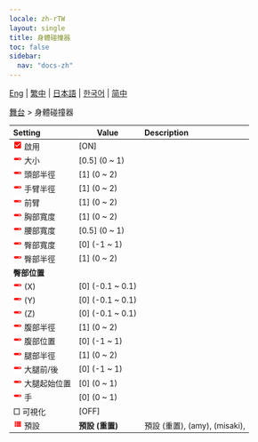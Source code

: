 ```yaml
---
locale: zh-rTW
layout: single
title: 身體碰撞器
toc: false
sidebar:
  nav: "docs-zh"
---
```

[Eng](/dancexr/menu/2025.4/stage/body_colliders) | [繁中](/tw/dancexr/menu/2025.4/stage/body_colliders) | [日本語](/jp/dancexr/menu/2025.4/stage/body_colliders) | [한국어](/kr/dancexr/menu/2025.4/stage/body_colliders) | [简中](/zh/dancexr/menu/2025.4/stage/body_colliders)

[舞台](../menu#舞台) > 身體碰撞器



| Setting | Value | Description |
| :--- | --- | :--- |
|<nobr><img src="/images/icon/ic_check_on.png" alt="check on icon"/> 啟用</nobr>| [ON] | 
|<nobr><img src="/images/icon/ic_slider.png" alt="slider icon"/> 大小</nobr>| [0.5] (0 ~ 1) | 
|<nobr><img src="/images/icon/ic_slider.png" alt="slider icon"/> 頭部半徑</nobr>| [1] (0 ~ 2) | 
|<nobr><img src="/images/icon/ic_slider.png" alt="slider icon"/> 手臂半徑</nobr>| [1] (0 ~ 2) | 
|<nobr><img src="/images/icon/ic_slider.png" alt="slider icon"/> 前臂</nobr>| [1] (0 ~ 2) | 
|<nobr><img src="/images/icon/ic_slider.png" alt="slider icon"/> 胸部寬度</nobr>| [1] (0 ~ 2) | 
|<nobr><img src="/images/icon/ic_slider.png" alt="slider icon"/> 腰部寬度</nobr>| [0.5] (0 ~ 1) | 
|<nobr><img src="/images/icon/ic_slider.png" alt="slider icon"/> 臀部寬度</nobr>| [0] (-1 ~ 1) | 
|<nobr><img src="/images/icon/ic_slider.png" alt="slider icon"/> 臀部半徑</nobr>| [1] (0 ~ 2) | 
|<nobr> <b>臀部位置</b></nobr>|| 
|<nobr><img src="/images/icon/ic_slider.png" alt="slider icon"/> (X)</nobr>| [0] (-0.1 ~ 0.1) | 
|<nobr><img src="/images/icon/ic_slider.png" alt="slider icon"/> (Y)</nobr>| [0] (-0.1 ~ 0.1) | 
|<nobr><img src="/images/icon/ic_slider.png" alt="slider icon"/> (Z)</nobr>| [0] (-0.1 ~ 0.1) | 
|<nobr><img src="/images/icon/ic_slider.png" alt="slider icon"/> 腹部半徑</nobr>| [1] (0 ~ 2) | 
|<nobr><img src="/images/icon/ic_slider.png" alt="slider icon"/> 腹部位置</nobr>| [0] (-1 ~ 1) | 
|<nobr><img src="/images/icon/ic_slider.png" alt="slider icon"/> 腿部半徑</nobr>| [1] (0 ~ 2) | 
|<nobr><img src="/images/icon/ic_slider.png" alt="slider icon"/> 大腿前/後</nobr>| [0] (-1 ~ 1) | 
|<nobr><img src="/images/icon/ic_slider.png" alt="slider icon"/> 大腿起始位置</nobr>| [0] (0 ~ 1) | 
|<nobr><img src="/images/icon/ic_slider.png" alt="slider icon"/> 手</nobr>| [0] (0 ~ 1) | 
|<nobr> □ 可視化</nobr>| [OFF] | 
|<nobr><img src="/images/icon/ic_list.png" alt="list icon"/> 預設</nobr>| **預設 (重置)** | 預設 (重置), (amy), (misaki),  |
